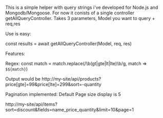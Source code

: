 This is a simple helper with query strings i've developed for Node.js and Mongodb/Mongoose. For now it conists of a single controller getAllQueryController.
Takes 3 parameters, Model you want to query + req,res

Use is easy:

const results = await getAllQueryController(Model, req, res)

Features:

Regex:
const match = match.replace(/\b(gt|gte|lt|lte)\b/g, match => `$${match}`)

Output would be
http://my-site/api/products?price[gte]=99&price[lte]=299&sort=-quantity

Pagination implemented:
Default Page size display is 5

http://my-site/api/items?sort=discount&fields=name_price_quantity&limit=10&page=1
